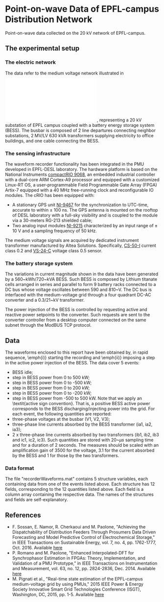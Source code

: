 # Point-on-wave Data of EPFL-campus Distribution Network
Point-on-wave data collected on the 20 kV network of EPFL-campus.

## The experimental setup
### The electric network
The data refer to the medium voltage network illustrated in ![figure](network.pdf), representing a 20 kV substation of EPFL campus coupled with a battery energy storage system (BESS). 
The busbar is composed of 2 line departures connecting neighbor substations, 2 MV/LV 630 kVA transformers supplying electricity to office buildings, and one cable connecting the BESS. 

### The sensing infrastructure
The waveform recorder functionality has been integrated in the PMU developed in EPFL-DESL laboratory.
The hardware platform is based on the National Instruments [compactRIO 9068](http://www.ni.com/pdf/manuals/376007a_02.pdf), an embedded industrial controller with a dual-core ARM Cortex-A9 processor and equipped with a customized Linux-RT OS, a user-programmable Field Programmable Gate Array (FPGA) Artix-7 equipped with a 40 MHz free-running clock and reconfigurable IO modules. 
The cRIO has been equipped with:
* A stationary GPS unit [NI-9467](http://www.ni.com/datasheet/pdf/en/ds-537) for the synchronization to UTC-time, accurate to within $\pm$ 100 ns. The GPS antenna is mounted on the rooftop of DESL laboratory with a full-sky visibility and is coupled to the module via a 30-meters RG-213 shielded cable;
* Two analog input modules [NI-9215](http://www.ni.com/pdf/manuals/373779a_02.pdf) characterized by an input range of $\pm$ 10 V and a sampling frequency of 50 kHz.

The medium voltage signals are acquired by dedicated instrument transformer manufactured by Altea Solutions. Specifically, [CS-50-I](http://www.alteasolutions.com/pdf/Datasheet%20CS-50-I%20Altea) current class 0.2 and [VS-24-C](http://www.alteasolutions.com/pdf/Technical%20Specifications%20VS-24-C.pdf) voltage class 0.5 sensor.

### The battery storage system
The variations in current magnitude shown in the data have been generated by a 560~kWh/720~kVA BESS. Such BESS is composed by Lithium titanate cells arranged in series and parallel to form 9 battery racks connected to a DC bus whose voltage oscillates between 590 and 810~V. The DC bus is interfaced with the medium-voltage grid through a four quadrant DC-AC converter and a 0.3/21~kV transformer. 

The power injection of the BESS is controlled by requesting active and reactive power setpoints to the converter. Such requests are sent to the converter controller from a desktop computer connected on the same subnet through the ModBUS TCP protocol.

## Data
The waveforms enclosed to this report have been obtained by, in rapid sequence, \emph{i)} starting the recording and \emph{ii)} imposing a step in the active power injection of the BESS.
The data cover 5 events:
* BESS idle;
* step in BESS power from 0 to 500 kW;
* step in BESS power from 0 to -500 kW;
* step in BESS power from 0 to 200 kW;
* step in BESS power from 0 to -200 kW;
* step in BESS power from -500 to 500 kW.
Note that we apply an \textit{active sign convention}. That is, a positive BESS active power corresponds to the BESS discharging/injecting power into the grid. For each event, the following quantities are reported:
* three-phase voltages at the busbar (V1, V2, V3);
* three-phase line currents absorbed by the BESS transformer (ia1, ia2, ia3);
* 2 x three-phase line currents absorbed by two transformers (ib1, ib2, ib3 and ic1, ic2, ic3).
Such quantities are stored with 20~$\mu s$ sampling time and for a duration of 2 seconds.
The measures should be scaled with an amplification gain of 3500 for the voltage, 3.1 for the current absorbed by the BESS and 1 for those by the two transformers. 
### Data format
The file "recorderWaveforms.mat" contains 5 structure variables, each containing data from one of the events listed above. 
Each structure has 12 fields, corresponding to the 12 quantities listed above. Each field is a column array containing the respective data. The names of the structures and fields are self-explanatory.

## References
* F. Sossan, E. Namor, R. Cherkaoui and M. Paolone, "Achieving the Dispatchability of Distribution Feeders Through Prosumers Data Driven Forecasting and Model Predictive Control of Electrochemical Storage," in IEEE Transactions on Sustainable Energy, vol. 7, no. 4, pp. 1762-1777, Oct. 2016. Available [here](https://arxiv.org/abs/1602.02265)
* P. Romano and M. Paolone, "Enhanced Interpolated-DFT for Synchrophasor Estimation in FPGAs: Theory, Implementation, and Validation of a PMU Prototype," in IEEE Transactions on Instrumentation and Measurement, vol. 63, no. 12, pp. 2824-2836, Dec. 2014. Available [here](https://www.researchgate.net/publication/273394523_Enhanced_Interpolated-DFT_for_Synchrophasor_Estimation_in_FPGAs_Theory_Implementation_and_Validation_of_a_PMU_Prototype) 
* M. Pignati et al., "Real-time state estimation of the EPFL-campus medium-voltage grid by using PMUs," 2015 IEEE Power \& Energy Society Innovative Smart Grid Technologies Conference (ISGT), Washington, DC, 2015, pp. 1-5. Available [here](https://www.researchgate.net/publication/279545439_Real-time_state_estimation_of_the_EPFL-campus_medium-voltage_grid_by_using_PMUs)
